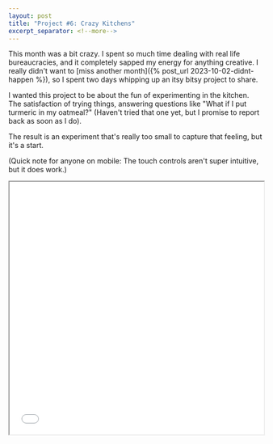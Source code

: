 ```yaml
---
layout: post
title: "Project #6: Crazy Kitchens"
excerpt_separator: <!--more-->
---
```


This month was a bit crazy. I spent so much time dealing with real life bureaucracies, and it completely sapped my energy for anything creative. I really didn't want to [miss another month]({% post_url 2023-10-02-didnt-happen %}), so I spent two days whipping up an itsy bitsy project to share.

I wanted this project to be about the fun of experimenting in the kitchen. The satisfaction of trying things, answering questions like "What if I put turmeric in my oatmeal?" (Haven't tried that one yet, but I promise to report back as soon as I do). 

The result is an experiment that's really too small to capture that feeling, but it's a start.

(Quick note for anyone on mobile: The touch controls aren't super intuitive, but it does work.)
<iframe src="/projects/cooking/index.html"
width="100%"
height="500px"
title="Itty Bitty Cooking Game">
</iframe>